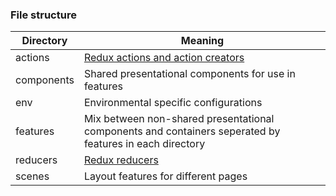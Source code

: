 ### File structure

| Directory  | Meaning                                                                                                 |
| ---------- | ------------------------------------------------------------------------------------------------------- |
| actions    | [Redux actions and action creators](https://redux.js.org/docs/basics/Actions.html)                      |
| components | Shared presentational components for use in features                                                    |
| env        | Environmental specific configurations                                                                   |
| features   | Mix between non-shared presentational components and containers seperated by features in each directory |
| reducers   | [Redux reducers](https://redux.js.org/docs/basics/Reducers.html)                                        |
| scenes     | Layout features for different pages                                                                     |
